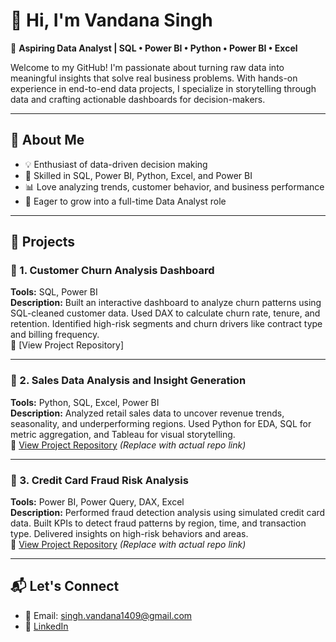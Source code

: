 # 👋 Hi, I'm Vandana Singh

🎯 **Aspiring Data Analyst | SQL • Power BI • Python • Power BI • Excel**

Welcome to my GitHub! I'm passionate about turning raw data into meaningful insights that solve real business problems. With hands-on experience in end-to-end data projects, I specialize in storytelling through data and crafting actionable dashboards for decision-makers.

---

## 🧠 About Me

- 💡 Enthusiast of data-driven decision making
- 🧰 Skilled in SQL, Power BI, Python, Excel, and Power BI
- 📊 Love analyzing trends, customer behavior, and business performance
- 🚀 Eager to grow into a full-time Data Analyst role

---

## 💼 Projects

### 📌 1. **Customer Churn Analysis Dashboard**
**Tools:** SQL, Power BI  
**Description:** Built an interactive dashboard to analyze churn patterns using SQL-cleaned customer data. Used DAX to calculate churn rate, tenure, and retention. Identified high-risk segments and churn drivers like contract type and billing frequency.  
🔗 [View Project Repository]

---

### 📌 2. **Sales Data Analysis and Insight Generation**
**Tools:** Python, SQL, Excel, Power BI  
**Description:** Analyzed retail sales data to uncover revenue trends, seasonality, and underperforming regions. Used Python for EDA, SQL for metric aggregation, and Tableau for visual storytelling.  
🔗 [View Project Repository](#) *(Replace with actual repo link)*

---

### 📌 3. **Credit Card Fraud Risk Analysis**
**Tools:** Power BI, Power Query, DAX, Excel  
**Description:** Performed fraud detection analysis using simulated credit card data. Built KPIs to detect fraud patterns by region, time, and transaction type. Delivered insights on high-risk behaviors and areas.  
🔗 [View Project Repository](#) *(Replace with actual repo link)*

---

## 📬 Let's Connect

- 📧 Email: singh.vandana1409@gmail.com 
- 💼 [LinkedIn]( https://www.linkedin.com/in/vandana-singh-119347152/)
